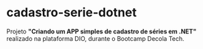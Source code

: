 # cadastro-serie-dotnet

Projeto **"Criando um APP simples de cadastro de séries em .NET"** realizado na plataforma DIO, durante o Bootcamp Decola Tech.
